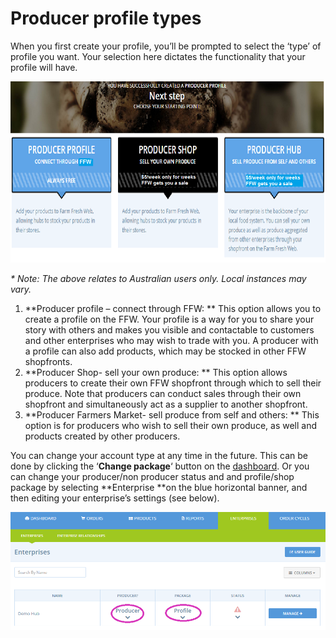 # Producer profile types

When you first create your profile, you’ll be prompted to select the ‘type’ of profile you want. Your selection here dictates the functionality that your profile will have.

![](/assets/26-PoducerProfileTypes-1-Three-producer-types_new.png)

_\* Note: The above relates to Australian users only. Local instances may vary._

1. **Producer profile – connect through FFW: **
   This option allows you to create a profile on the FFW. Your profile is a way for you to share your story with others and makes you visible and contactable to customers and other enterprises who may wish to trade with you. A producer with a profile can also add products, which may be stocked in other FFW shopfronts.
2. **Producer Shop- sell your own produce: **
   This option allows producers to create their own FFW shopfront through which to sell their produce. Note that producers can conduct sales through their own shopfront and simultaneously act as a supplier to another shopfront.
3. **Producer Farmers Market- sell produce from self and others:  **
   This option is for producers who wish to sell their own produce, as well and products created by other producers.

You can change your account type at any time in the future. This can be done by clicking the ‘**Change package**‘ button on the [dashboard](/the-dashboard.md). Or you can change your producer/non producer status and and profile/shop package by selecting **Enterprise **on the blue horizontal banner, and then editing your enterprise’s settings \(see below\).

![](/assets/26-ProducerProfileTypes-2-Change-package_old.png)

